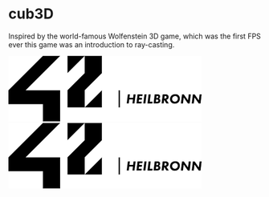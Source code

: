 # cub3D
Inspired by the world-famous Wolfenstein 3D game, which was the first FPS ever this game was an introduction to ray-casting.

![Menu:](https://github.com/frogfromlake/fquist/blob/main/42logo.png)
![Ingame:](https://github.com/frogfromlake/fquist/blob/main/42logo.png)
